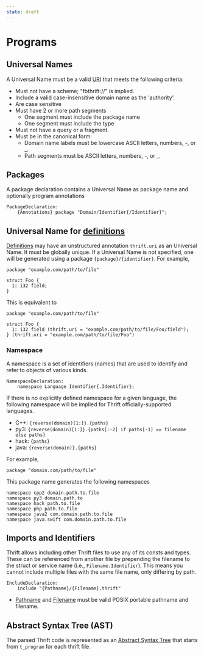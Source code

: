 ```yaml
---
state: draft
---
```


# Programs

## Universal Names

A Universal Name must be a valid [URI](https://tools.ietf.org/html/rfc3986) that meets the following criteria:

* Must not have a scheme; "fbthrift://" is implied.
* Include a valid case-insensitive domain name as the 'authority'.
* Are case sensitive
* Must have 2 or more path segments
    * One segment must include the package name
    * One segment must include the type
* Must not have a query or a fragment.
* Must be in the canonical form:
    * Domain name labels must be lowercase ASCII letters, numbers, -, or _.
    * Path segments must be ASCII letters, numbers, -, or _.

## Packages

A package declaration contains a Universal Name as package name and optionally program annotations

```
PackageDeclaration:
    {Annotations} package "Domain/Identifier{/Identifier}";
```

## Universal Name for [definitions](../index.md)

[Definitions](../index.md) may have an unstructured annotation `thrift.uri` as an Universal Name. It must be globally unique. If a Universal Name is not specified, one will be generated using a package `{package}/{identifier}`. For example,

```
package "example.com/path/to/file"

struct Foo {
  1: i32 field;
}
```

This is equivalent to

```
package "example.com/path/to/file"

struct Foo {
  1: i32 field (thrift.uri = "example.com/path/to/file/Foo/field");
} (thrift.uri = "example.com/path/to/file/Foo")
```

### Namespace

A namespace is a set of identifiers (names) that are used to identify and refer to objects of various kinds.

```
NamespaceDeclaration:
    namespace Language Identifier{.Identifier};
```

If there is no explicitly defined namespace for a given language, the following namespace will be implied for Thrift officially-supported languages.

* C++: `{reverse(domain)[1:]}.{paths}`
* py3: `{reverse(domain)[1:]}.{paths[:-2] if paths[-1] == filename else paths}`
* hack: `{paths}`
* java: `{reverse(domain)}.{paths}`

For example,

```
package "domain.com/path/to/file"
```

This package name generates the following namespaces

```
namespace cpp2 domain.path.to.file
namespace py3 domain.path.to
namespace hack path.to.file
namespace php path.to.file
namespace java2 com.domain.path.to.file
namespace java.swift com.domain.path.to.file
```

## Imports and Identifiers

Thrift allows including other Thrift files to use any of its consts and types. These can be referenced from another file by prepending the filename to the struct or service name (i.e., `Filename.Identifier`). This means you cannot include multiple files with the same file name, only differing by path.

```
IncludeDeclaration:
    include "{Pathname}/{Filename}.thrift"
```

* [Pathname](https://pubs.opengroup.org/onlinepubs/9699919799/basedefs/V1_chap03.html#tag_03_271) and [Filename](https://pubs.opengroup.org/onlinepubs/9699919799/basedefs/V1_chap03.html#tag_03_170) must be valid POSIX portable pathname and filename.

## Abstract Syntax Tree (AST)

The parsed Thrift code is represented as an [Abstract Syntax Tree](https://github.com/facebook/fbthrift/tree/main/thrift/compiler/ast) that starts from `t_program` for each thrift file.
